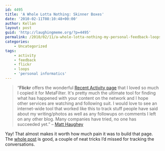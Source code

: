 ```yaml
---
id: 4495
title: 'A Whole Lotta Nothing: Skinner Boxes'
date: '2010-02-11T08:10:48+00:00'
author: Kellan
layout: post
guid: 'http://laughingmeme.org/?p=4495'
permalink: /2010/02/11/a-whole-lotta-nothing-my-personal-feedback-loops/
categories:
    - Uncategorized
tags:
    - activity
    - feedback
    - flickr
    - loops
    - 'personal informatics'
---
```


> “**Flickr** offers the wonderful [Recent Activity page](http://www.flickr.com/activity/) that I loved so much I copied it for MetaFilter. It's pretty much the ultimate tool for finding what has happened with your content on the network and I hope other services are watching and following suit. I would love to see an internet-wide tool that worked like this to track stuff people have said about my writing/photos as well as any followups on comments I left on any other blog. Many companies have tried, no one has succeeded yet.” – [Matt Haughey](http://a.wholelottanothing.org/2010/02/my-personal-feedback-loops.html)

Yay! That almost makes it worth how much pain it was to build that page. The [whole post](http://a.wholelottanothing.org/2010/02/my-personal-feedback-loops.html) is good, a couple of neat tricks I’d missed for tracking the conversations.
